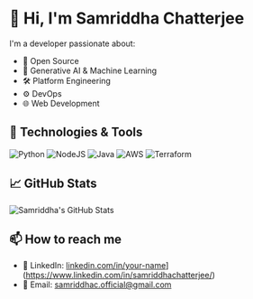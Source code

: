 # 👋 Hi, I'm Samriddha Chatterjee

I'm a developer passionate about:
- 🧪 Open Source
- 🤖 Generative AI & Machine Learning
- 🛠️ Platform Engineering
- ⚙️ DevOps
- 🌐 Web Development

## 🔧 Technologies & Tools
![Python](https://img.shields.io/badge/-Python-333333?style=flat&logo=python)
![NodeJS](https://img.shields.io/badge/-NodeJS-333333?style=flat&logo=node.js)
![Java](https://img.shields.io/badge/-Java-333333?style=flat&logo=java)
![AWS](https://img.shields.io/badge/-AWS-333333?style=flat&logo=amazon-aws)
![Terraform](https://img.shields.io/badge/-Terraform-333333?style=flat&logo=terraform)

## 📈 GitHub Stats
![Samriddha's GitHub Stats](https://github-readme-stats.vercel.app/api?username=samriddhachatterjee&show_icons=true&hide_title=true&theme=default)

## 📫 How to reach me
- 💼 LinkedIn: [linkedin.com/in/your-name](https://linkedin.com/in/your-name)](https://www.linkedin.com/in/samriddhachatterjee/)
- 📧 Email: samriddhac.official@gmail.com
